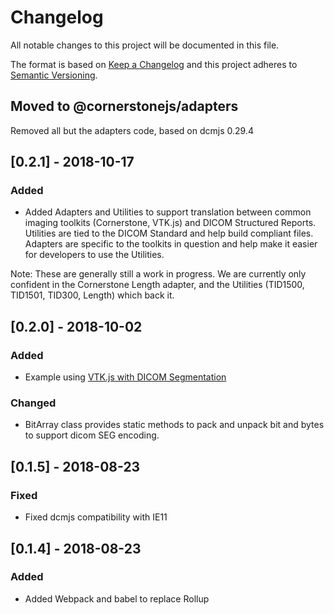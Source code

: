 # Changelog

All notable changes to this project will be documented in this file.

The format is based on [Keep a Changelog](http://keepachangelog.com/en/1.0.0/)
and this project adheres to [Semantic Versioning](http://semver.org/spec/v2.0.0.html).

## Moved to @cornerstonejs/adapters

Removed all but the adapters code, based on dcmjs 0.29.4

## [0.2.1] - 2018-10-17

### Added

-   Added Adapters and Utilities to support translation between common imaging toolkits (Cornerstone, VTK.js) and DICOM Structured Reports. Utilities are tied to the DICOM Standard and help build compliant files. Adapters are specific to the toolkits in question and help make it easier for developers to use the Utilities.

Note: These are generally still a work in progress. We are currently only confident in the Cornerstone Length adapter, and the Utilities (TID1500, TID1501, TID300, Length) which back it.

## [0.2.0] - 2018-10-02

### Added

-   Example using [VTK.js with DICOM Segmentation](https://dcmjs-org.github.io/dcmjs/examples/vtkDisplay/index.html)

### Changed

-   BitArray class provides static methods
    to pack and unpack bit and bytes to support
    dicom SEG encoding.

## [0.1.5] - 2018-08-23

### Fixed

-   Fixed dcmjs compatibility with IE11

## [0.1.4] - 2018-08-23

### Added

-   Added Webpack and babel to replace Rollup

